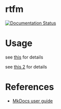 # rtfm

[![Documentation Status](https://readthedocs.org/projects/rtfm-please/badge/?version=latest)](https://rtfm-please.readthedocs.io/en/latest/?badge=latest)

# Usage

see [this](link1.md) for details

see [this 2](docs/link2.md) for details

# References

- [MkDocs user guide](https://www.mkdocs.org/user-guide)
